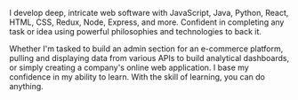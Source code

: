 I develop deep, intricate web software with JavaScript, Java, Python, React, HTML, CSS, Redux, Node, Express, and more. Confident in completing any task or idea using powerful philosophies and technologies to back it.

Whether I'm tasked to build an admin section for an e-commerce platform, pulling and displaying data from various APIs to build analytical dashboards, or simply creating a company's online web application. I base my confidence in my ability to learn. With the skill of learning, you can do anything.
